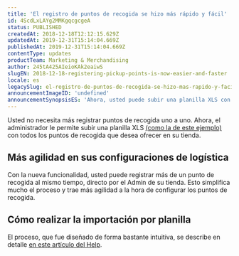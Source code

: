 ```yaml
---
title: 'El registro de puntos de recogida se hizo más rápido y fácil'
id: 4ScdLxLAYg2MMKgqcgcgeA
status: PUBLISHED
createdAt: 2018-12-18T12:12:15.629Z
updatedAt: 2019-12-31T15:14:04.669Z
publishedAt: 2019-12-31T15:14:04.669Z
contentType: updates
productTeam: Marketing & Merchandising
author: 245tA425AIeioKAk2eaiwS
slugEN: 2018-12-18-registering-pickup-points-is-now-easier-and-faster
locale: es
legacySlug: el-registro-de-puntos-de-recogida-se-hizo-mas-rapido-y-facil
announcementImageID: 'undefined'
announcementSynopsisES: 'Ahora, usted puede subir una planilla XLS con todos los puntos de recogida que desea ofrecer en su tienda.'
---
```


Usted no necesita más registrar puntos de recogida uno a uno. Ahora, el administrador le permite subir una planilla XLS [(como la de este ejemplo)](https://cdn.statically.io/gh/vtexdocs/help-center-content/files-migration-script/docs/es/announcements/2018/diciembre/pickups_example.xls) con todos los puntos de recogida que desea ofrecer en su tienda.


## Más agilidad en sus configuraciones de logística
Con la nueva funcionalidad, usted puede registrar más de un punto de recogida al mismo tiempo, directo por el Admin de su tienda. Esto simplifica mucho el proceso y trae más agilidad a la hora de configurar los puntos de recogida.


## Cómo realizar la importación por planilla
El proceso, que fue diseñado de forma bastante intuitiva, se describe en detalle [en este artículo del Help](/es/tutorial/como-importar-puntos-de-recogida-pickup-points-por-planilla).
